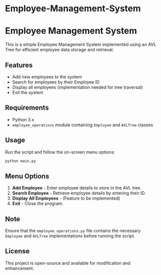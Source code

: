 # Employee-Management-System
# Employee Management System

This is a simple Employee Management System implemented using an AVL Tree for efficient employee data storage and retrieval.

## Features
- Add new employees to the system
- Search for employees by their Employee ID
- Display all employees (implementation needed for tree traversal)
- Exit the system

## Requirements
- Python 3.x
- `employee_operations` module containing `Employee` and `AVLTree` classes

## Usage
Run the script and follow the on-screen menu options:
```sh
python main.py
```

## Menu Options
1. **Add Employee** - Enter employee details to store in the AVL tree.
2. **Search Employee** - Retrieve employee details by entering their ID.
3. **Display All Employees** - (Feature to be implemented)
4. **Exit** - Close the program.

## Note
Ensure that the `employee_operations.py` file contains the necessary `Employee` and `AVLTree` implementations before running the script.

## License
This project is open-source and available for modification and enhancement.

